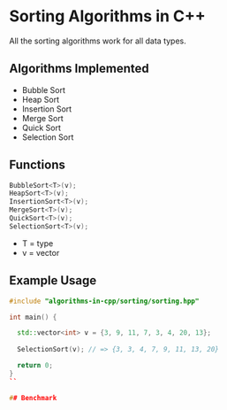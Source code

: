 # Sorting Algorithms in C++

All the sorting algorithms work for all data types.

## Algorithms Implemented

- Bubble Sort
- Heap Sort
- Insertion Sort
- Merge Sort
- Quick Sort
- Selection Sort

## Functions

```cpp
BubbleSort<T>(v);
HeapSort<T>(v);
InsertionSort<T>(v);
MergeSort<T>(v);
QuickSort<T>(v);
SelectionSort<T>(v);
```

- T = type
- v = vector

## Example Usage

```cpp
#include "algorithms-in-cpp/sorting/sorting.hpp"

int main() {

  std::vector<int> v = {3, 9, 11, 7, 3, 4, 20, 13};
  
  SelectionSort(v); // => {3, 3, 4, 7, 9, 11, 13, 20}

  return 0;
}
``

## Benchmark
